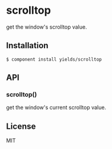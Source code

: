 
# scrolltop

  get the window's scrolltop value.

## Installation

    $ component install yields/scrolltop

## API

### scrolltop()

get the window's current scrolltop value.

## License

  MIT
